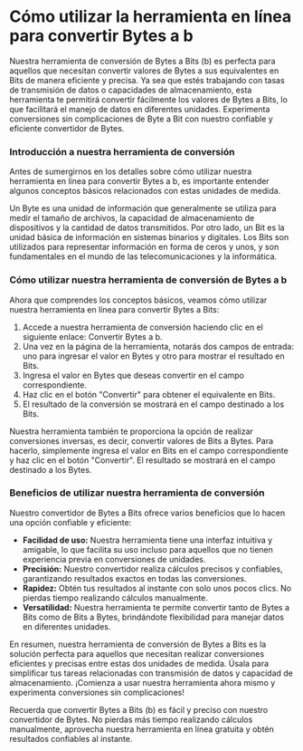 Cómo utilizar la herramienta en línea para convertir Bytes a b
==============================================================

Nuestra herramienta de conversión de Bytes a Bits (b) es perfecta para aquellos que necesitan convertir valores de Bytes a sus equivalentes en Bits de manera eficiente y precisa. Ya sea que estés trabajando con tasas de transmisión de datos o capacidades de almacenamiento, esta herramienta te permitirá convertir fácilmente los valores de Bytes a Bits, lo que facilitará el manejo de datos en diferentes unidades. Experimenta conversiones sin complicaciones de Byte a Bit con nuestro confiable y eficiente convertidor de Bytes.

### Introducción a nuestra herramienta de conversión

Antes de sumergirnos en los detalles sobre cómo utilizar nuestra herramienta en línea para convertir Bytes a b, es importante entender algunos conceptos básicos relacionados con estas unidades de medida.

Un Byte es una unidad de información que generalmente se utiliza para medir el tamaño de archivos, la capacidad de almacenamiento de dispositivos y la cantidad de datos transmitidos. Por otro lado, un Bit es la unidad básica de información en sistemas binarios y digitales. Los Bits son utilizados para representar información en forma de ceros y unos, y son fundamentales en el mundo de las telecomunicaciones y la informática.

### Cómo utilizar nuestra herramienta de conversión de Bytes a b

Ahora que comprendes los conceptos básicos, veamos cómo utilizar nuestra herramienta en línea para convertir Bytes a Bits:

1. Accede a nuestra herramienta de conversión haciendo clic en el siguiente enlace: Convertir Bytes a b.
2. Una vez en la página de la herramienta, notarás dos campos de entrada: uno para ingresar el valor en Bytes y otro para mostrar el resultado en Bits.
3. Ingresa el valor en Bytes que deseas convertir en el campo correspondiente.
4. Haz clic en el botón "Convertir" para obtener el equivalente en Bits.
5. El resultado de la conversión se mostrará en el campo destinado a los Bits.

Nuestra herramienta también te proporciona la opción de realizar conversiones inversas, es decir, convertir valores de Bits a Bytes. Para hacerlo, simplemente ingresa el valor en Bits en el campo correspondiente y haz clic en el botón "Convertir". El resultado se mostrará en el campo destinado a los Bytes.

### Beneficios de utilizar nuestra herramienta de conversión

Nuestro convertidor de Bytes a Bits ofrece varios beneficios que lo hacen una opción confiable y eficiente:

- **Facilidad de uso:** Nuestra herramienta tiene una interfaz intuitiva y amigable, lo que facilita su uso incluso para aquellos que no tienen experiencia previa en conversiones de unidades.
- **Precisión:** Nuestro convertidor realiza cálculos precisos y confiables, garantizando resultados exactos en todas las conversiones.
- **Rapidez:** Obtén tus resultados al instante con solo unos pocos clics. No pierdas tiempo realizando cálculos manualmente.
- **Versatilidad:** Nuestra herramienta te permite convertir tanto de Bytes a Bits como de Bits a Bytes, brindándote flexibilidad para manejar datos en diferentes unidades.

En resumen, nuestra herramienta de conversión de Bytes a Bits es la solución perfecta para aquellos que necesitan realizar conversiones eficientes y precisas entre estas dos unidades de medida. Úsala para simplificar tus tareas relacionadas con transmisión de datos y capacidad de almacenamiento. ¡Comienza a usar nuestra herramienta ahora mismo y experimenta conversiones sin complicaciones!

Recuerda que convertir Bytes a Bits (b) es fácil y preciso con nuestro convertidor de Bytes. No pierdas más tiempo realizando cálculos manualmente, aprovecha nuestra herramienta en línea gratuita y obtén resultados confiables al instante.